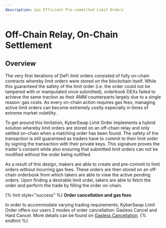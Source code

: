 ```yaml
---
description: Gas Efficient Pre-committed Limit Orders
---
```


# Off-Chain Relay, On-Chain Settlement

## Overview

The very first iterations of DeFi limit orders consisted of fully on-chain contracts whereby limit orders were stored on the blockchain itself. While this guaranteed the safety of the limit order (i.e. the order could not be tampered with or manipulated once submitted), orderbook DEXs failed to achieve the same traction as their AMM counterparts largely due to a single reason: gas costs. As every on-chain action requires gas fees, managing active limit orders can become extremely costly especially in times of extreme market volatility.

To get around this limitation, KyberSwap Limit Order implements a hybrid solution whereby limit orders are stored on an off-chain relay and only settled on-chain when a matching order has been found. The safety of the transaction is still guaranteed as traders have to commit to their limit order by signing the transaction with their private keys. This signature proves the trader's consent while also ensuring that submitted limit orders can not be modified without the order being nullified.

As a result of this design, makers are able to create and pre-commit to limit orders without incurring gas fees. These orders are then stored on an off-chain orderbook from which takers are able to view the active pending orders. Upon finding a desirable limit order, takers are able to fetch the order and perform the trade by filling the order on-chain.

{% hint style="success" %}
**Order cancellation and gas fees**

In order to accommodate varying trading requirements, KyberSwap Limit Order offers our users 2 modes of order cancellation: Gasless Cancel and Hard Cancel. More details can be found on [Gasless Cancellation](gasless-cancellation.md).
{% endhint %}
